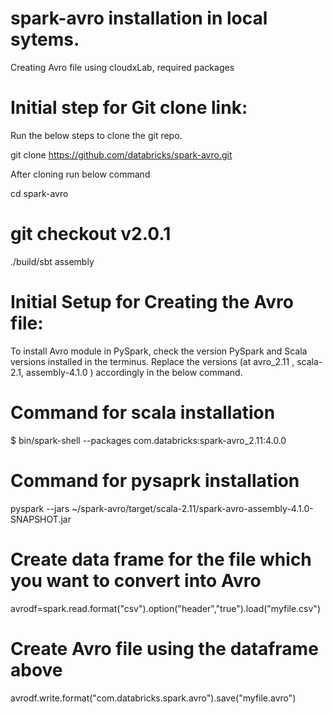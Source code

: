# spark-avro installation in local sytems.
Creating Avro file using cloudxLab, required packages

# Initial step for Git clone link:
Run the below steps to clone the git repo.

git clone https://github.com/databricks/spark-avro.git

After cloning run below command

cd spark-avro

# git checkout v2.0.1 
./build/sbt assembly

# Initial Setup for Creating the Avro file: 
To install Avro module in PySpark, check the version PySpark and Scala versions installed in the terminus. Replace the versions (at avro_2.11 , scala-2.1, assembly-4.1.0 ) accordingly in the below command.

# Command for scala installation 
$ bin/spark-shell --packages com.databricks:spark-avro_2.11:4.0.0

# Command for pysaprk installation

pyspark --jars ~/spark-avro/target/scala-2.11/spark-avro-assembly-4.1.0-SNAPSHOT.jar

# Create data frame for the file which you want to convert into Avro
avrodf=spark.read.format("csv").option("header","true").load("myfile.csv")

# Create Avro file using the dataframe above
avrodf.write.format("com.databricks.spark.avro").save("myfile.avro")

